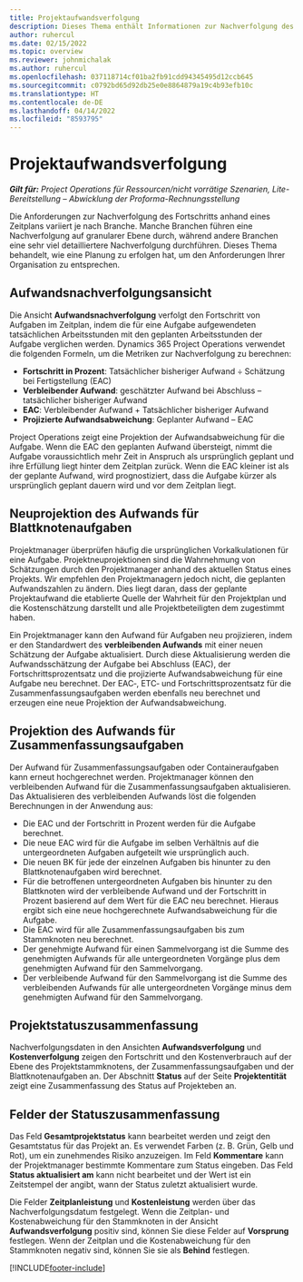 ```yaml
---
title: Projektaufwandsverfolgung
description: Dieses Thema enthält Informationen zur Nachverfolgung des Projektaufwands und des Arbeitsfortschritts.
author: ruhercul
ms.date: 02/15/2022
ms.topic: overview
ms.reviewer: johnmichalak
ms.author: ruhercul
ms.openlocfilehash: 037118714cf01ba2fb91cdd94345495d12ccb645
ms.sourcegitcommit: c0792bd65d92db25e0e8864879a19c4b93efb10c
ms.translationtype: HT
ms.contentlocale: de-DE
ms.lasthandoff: 04/14/2022
ms.locfileid: "8593795"
---
```

# <a name="project-effort-tracking"></a>Projektaufwandsverfolgung

_**Gilt für:** Project Operations für Ressourcen/nicht vorrätige Szenarien, Lite-Bereitstellung – Abwicklung der Proforma-Rechnungsstellung_

Die Anforderungen zur Nachverfolgung des Fortschritts anhand eines Zeitplans variiert je nach Branche. Manche Branchen führen eine Nachverfolgung auf granularer Ebene durch, während andere Branchen eine sehr viel detailliertere Nachverfolgung durchführen. Dieses Thema behandelt, wie eine Planung zu erfolgen hat, um den Anforderungen Ihrer Organisation zu entsprechen.

## <a name="effort-tracking-view"></a>Aufwandsnachverfolgungsansicht

Die Ansicht **Aufwandsnachverfolgung** verfolgt den Fortschritt von Aufgaben im Zeitplan, indem die für eine Aufgabe aufgewendeten tatsächlichen Arbeitsstunden mit den geplanten Arbeitsstunden der Aufgabe verglichen werden. Dynamics 365 Project Operations verwendet die folgenden Formeln, um die Metriken zur Nachverfolgung zu berechnen:

- **Fortschritt in Prozent**: Tatsächlicher bisheriger Aufwand ÷ Schätzung bei Fertigstellung (EAC) 
- **Verbleibender Aufwand**: geschätzter Aufwand bei Abschluss – tatsächlicher bisheriger Aufwand 
- **EAC**: Verbleibender Aufwand + Tatsächlicher bisheriger Aufwand 
- **Projizierte Aufwandsabweichung**: Geplanter Aufwand – EAC

Project Operations zeigt eine Projektion der Aufwandsabweichung für die Aufgabe. Wenn die EAC den geplanten Aufwand übersteigt, nimmt die Aufgabe voraussichtlich mehr Zeit in Anspruch als ursprünglich geplant und ihre Erfüllung liegt hinter dem Zeitplan zurück. Wenn die EAC kleiner ist als der geplante Aufwand, wird prognostiziert, dass die Aufgabe kürzer als ursprünglich geplant dauern wird und vor dem Zeitplan liegt.

## <a name="reprojecting-effort-on-leaf-node-tasks"></a>Neuprojektion des Aufwands für Blattknotenaufgaben

Projektmanager überprüfen häufig die ursprünglichen Vorkalkulationen für eine Aufgabe. Projektneuprojektionen sind die Wahrnehmung von Schätzungen durch den Projektmanager anhand des aktuellen Status eines Projekts. Wir empfehlen den Projektmanagern jedoch nicht, die geplanten Aufwandszahlen zu ändern. Dies liegt daran, dass der geplante Projektaufwand die etablierte Quelle der Wahrheit für den Projektplan und die Kostenschätzung darstellt und alle Projektbeteiligten dem zugestimmt haben.

Ein Projektmanager kann den Aufwand für Aufgaben neu projizieren, indem er den Standardwert des **verbleibenden Aufwands** mit einer neuen Schätzung der Aufgabe aktualisiert. Durch diese Aktualisierung werden die Aufwandsschätzung der Aufgabe bei Abschluss (EAC), der Fortschrittsprozentsatz und die projizierte Aufwandsabweichung für eine Aufgabe neu berechnet. Der EAC‑, ETC‑ und Fortschrittsprozentsatz für die Zusammenfassungsaufgaben werden ebenfalls neu berechnet und erzeugen eine neue Projektion der Aufwandsabweichung.

## <a name="reprojection-of-effort-on-summary-tasks"></a>Projektion des Aufwands für Zusammenfassungsaufgaben

Der Aufwand für Zusammenfassungsaufgaben oder Containeraufgaben kann erneut hochgerechnet werden. Projektmanager können den verbleibenden Aufwand für die Zusammenfassungsaufgaben aktualisieren. Das Aktualisieren des verbleibenden Aufwands löst die folgenden Berechnungen in der Anwendung aus:

- Die EAC und der Fortschritt in Prozent werden für die Aufgabe berechnet.
- Die neue EAC wird für die Aufgabe im selben Verhältnis auf die untergeordneten Aufgaben aufgeteilt wie ursprünglich auch.
- Die neuen BK für jede der einzelnen Aufgaben bis hinunter zu den Blattknotenaufgaben wird berechnet. 
- Für die betroffenen untergeordneten Aufgaben bis hinunter zu den Blattknoten wird der verbleibende Aufwand und der Fortschritt in Prozent basierend auf dem Wert für die EAC neu berechnet. Hieraus ergibt sich eine neue hochgerechnete Aufwandsabweichung für die Aufgabe. 
- Die EAC wird für alle Zusammenfassungsaufgaben bis zum Stammknoten neu berechnet.
- Der genehmigte Aufwand für einen Sammelvorgang ist die Summe des genehmigten Aufwands für alle untergeordneten Vorgänge plus dem genehmigten Aufwand für den Sammelvorgang.
- Der verbleibende Aufwand für den Sammelvorgang ist die Summe des verbleibenden Aufwands für alle untergeordneten Vorgänge minus dem genehmigten Aufwand für den Sammelvorgang.

## <a name="project-status-summary"></a>Projektstatuszusammenfassung

Nachverfolgungsdaten in den Ansichten **Aufwandsverfolgung** und **Kostenverfolgung** zeigen den Fortschritt und den Kostenverbrauch auf der Ebene des Projektstammknotens, der Zusammenfassungsaufgaben und der Blattknotenaufgaben an. Der Abschnitt **Status** auf der Seite **Projektentität** zeigt eine Zusammenfassung des Status auf Projekteben an.

## <a name="status-summary-fields"></a>Felder der Statuszusammenfassung

Das Feld **Gesamtprojektstatus** kann bearbeitet werden und zeigt den Gesamtstatus für das Projekt an. Es verwendet Farben (z. B. Grün, Gelb und Rot), um ein zunehmendes Risiko anzuzeigen. Im Feld **Kommentare** kann der Projektmanager bestimmte Kommentare zum Status eingeben. Das Feld **Status aktualisiert am** kann nicht bearbeitet und der Wert ist ein Zeitstempel der angibt, wann der Status zuletzt aktualisiert wurde.

Die Felder **Zeitplanleistung** und **Kostenleistung** werden über das Nachverfolgungsdatum festgelegt. Wenn die Zeitplan- und Kostenabweichung für den Stammknoten in der Ansicht **Aufwandsverfolgung** positiv sind, können Sie diese Felder auf **Vorsprung** festlegen. Wenn der Zeitplan und die Kostenabweichung für den Stammknoten negativ sind, können Sie sie als **Behind** festlegen.


[!INCLUDE[footer-include](../includes/footer-banner.md)]
